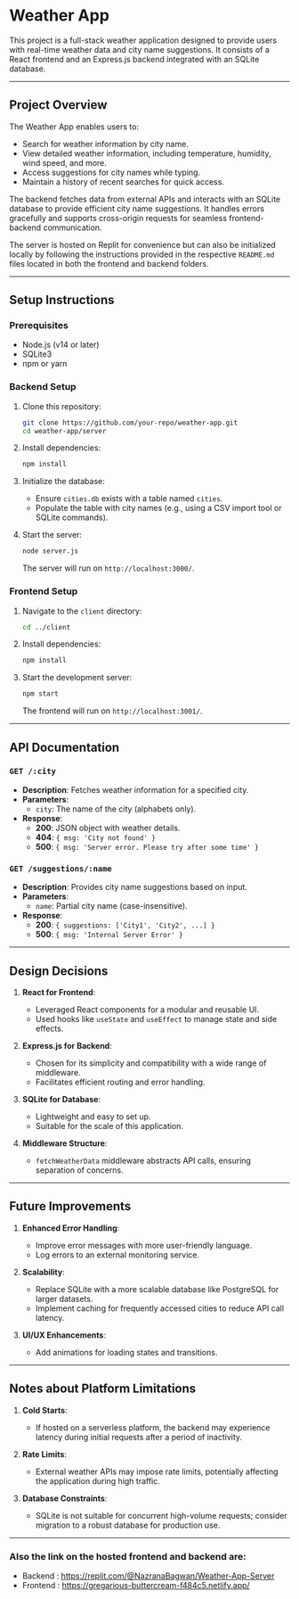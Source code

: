 # Weather App

This project is a full-stack weather application designed to provide users with real-time weather data and city name suggestions. It consists of a React frontend and an Express.js backend integrated with an SQLite database.

---

## Project Overview

The Weather App enables users to:

- Search for weather information by city name.
- View detailed weather information, including temperature, humidity, wind speed, and more.
- Access suggestions for city names while typing.
- Maintain a history of recent searches for quick access.

The backend fetches data from external APIs and interacts with an SQLite database to provide efficient city name suggestions. It handles errors gracefully and supports cross-origin requests for seamless frontend-backend communication.

The server is hosted on Replit for convenience but can also be initialized locally by following the instructions provided in the respective `README.md` files located in both the frontend and backend folders.

---

## Setup Instructions

### Prerequisites

- Node.js (v14 or later)
- SQLite3
- npm or yarn

### Backend Setup
1. Clone this repository:
   ```bash
   git clone https://github.com/your-repo/weather-app.git
   cd weather-app/server
   ```

2. Install dependencies:
   ```bash
   npm install
   ```

3. Initialize the database:
   - Ensure `cities.db` exists with a table named `cities`.
   - Populate the table with city names (e.g., using a CSV import tool or SQLite commands).

4. Start the server:
   ```bash
   node server.js
   ```

   The server will run on `http://localhost:3000/`.

### Frontend Setup
1. Navigate to the `client` directory:
   ```bash
   cd ../client
   ```

2. Install dependencies:
   ```bash
   npm install
   ```

3. Start the development server:
   ```bash
   npm start
   ```

   The frontend will run on `http://localhost:3001/`.

---

## API Documentation

### `GET /:city`
- **Description**: Fetches weather information for a specified city.
- **Parameters**:
  - `city`: The name of the city (alphabets only).
- **Response**:
  - **200**: JSON object with weather details.
  - **404**: `{ msg: 'City not found' }`
  - **500**: `{ msg: 'Server error. Please try after some time' }`

### `GET /suggestions/:name`
- **Description**: Provides city name suggestions based on input.
- **Parameters**:
  - `name`: Partial city name (case-insensitive).
- **Response**:
  - **200**: `{ suggestions: ['City1', 'City2', ...] }`
  - **500**: `{ msg: 'Internal Server Error' }`

---

## Design Decisions

1. **React for Frontend**:
   - Leveraged React components for a modular and reusable UI.
   - Used hooks like `useState` and `useEffect` to manage state and side effects.

2. **Express.js for Backend**:
   - Chosen for its simplicity and compatibility with a wide range of middleware.
   - Facilitates efficient routing and error handling.

3. **SQLite for Database**:
   - Lightweight and easy to set up.
   - Suitable for the scale of this application.

4. **Middleware Structure**:
   - `fetchWeatherData` middleware abstracts API calls, ensuring separation of concerns.

---

## Future Improvements

1. **Enhanced Error Handling**:
   - Improve error messages with more user-friendly language.
   - Log errors to an external monitoring service.

2. **Scalability**:
   - Replace SQLite with a more scalable database like PostgreSQL for larger datasets.
   - Implement caching for frequently accessed cities to reduce API call latency.

3. **UI/UX Enhancements**:
   - Add animations for loading states and transitions.

---

## Notes about Platform Limitations

1. **Cold Starts**:
   - If hosted on a serverless platform, the backend may experience latency during initial requests after a period of inactivity.

2. **Rate Limits**:
   - External weather APIs may impose rate limits, potentially affecting the application during high traffic.

3. **Database Constraints**:
   - SQLite is not suitable for concurrent high-volume requests; consider migration to a robust database for production use.

---

### Also the link on the hosted frontend and backend are:
- Backend : https://replit.com/@NazranaBagwan/Weather-App-Server
- Frontend : https://gregarious-buttercream-f484c5.netlify.app/
